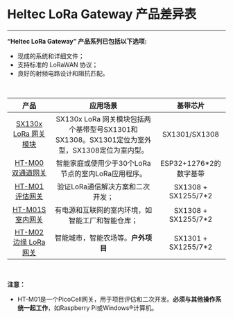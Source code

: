 # Heltec LoRa Gateway 产品差异表



------

**“Heltec LoRa Gateway” 产品系列已包括以下选项:**

- 现成的系统和详细文件；
-  支持标准的 LoRaWAN 协议；
- 良好的射频电路设计和阻抗匹配。

&nbsp;

|                             产品                             |                           应用场景                           |        基带芯片        |
| :----------------------------------------------------------: | :----------------------------------------------------------: | :--------------------: |
| [SX130x LoRa 网关模块](https://heltec.org/project/lora-gateway-module/) | SX130x LoRa 网关模块包括两个基带型号SX1301和SX1308。SX1301定位为室外型，SX1308定位为室内型。 |     SX1301/SX1308      |
|   [HT-M00 双通道网关](https://heltec.org/project/ht-m00/)    |      智能家庭或使用少于30个LoRa节点的室内LoRa应用程序。      | ESP32+1276*2的数字基带 |
|   [HT-M01 评估网关](<https://heltec.org/project/ht-m01/>)    |               验证LoRa通信解决方案和二次开发；               |  SX1308 + SX1255/7*2   |
|    [HT-M01S室内网关](https://heltec.org/project/ht-m01s/)    |       有电源和互联网的室内环境，如智能工厂和智能仓库；       |  SX1308 + SX1255/7*2   |
| [HT-M02 边缘 LoRa 网关](<https://heltec.org/project/ht-m02/>) |              智能城市，智能农场等。**户外项目**              |  SX1301 + SX1255/7*2   |

&nbsp;

**注意：**

* HT-M01是一个PicoCell网关，用于项目评估和二次开发。**必须与其他操作系统一起工作**，如Raspberry Pi或Windows®计算机。


